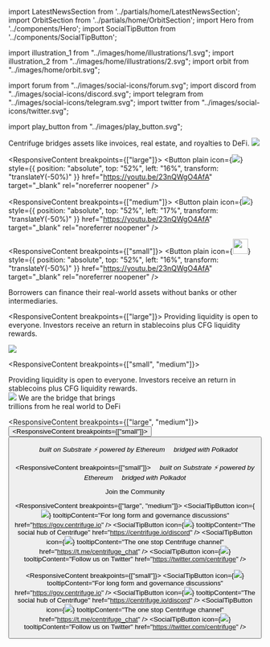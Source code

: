 <!-- Imports -->

import LatestNewsSection from '../partials/home/LatestNewsSection';
import OrbitSection from '../partials/home/OrbitSection';
import Hero from '../components/Hero';
import SocialTipButton from '../components/SocialTipButton';

import illustration_1 from "../images/home/illustrations/1.svg";
import illustration_2 from "../images/home/illustrations/2.svg";
import orbit from "../images/home/orbit.svg";

import forum from "../images/social-icons/forum.svg";
import discord from "../images/social-icons/discord.svg";
import telegram from "../images/social-icons/telegram.svg";
import twitter from "../images/social-icons/twitter.svg";

import play_button from "../images/play_button.svg";

<!-- Intro -->
<Hero />

<Section>
<Box fill="horizontal" border />
</Section>

<Section gap="large">

<Row>

<Col span={{ large: 3 }}>
<Text size="large" textAlign="left">
Centrifuge bridges assets like invoices, real estate, and royalties to DeFi.
</Text>
</Col>

<Col span={{ large: 1 }} margin={{ bottom: "large" }} />
<Col span={{ large: 8 }}>
<Box style={{ position: "relative" }}>
<Image src={illustration_1} />

<ResponsiveContent breakpoints={["large"]}>
<Button plain icon={<Image src={play_button} />} style={{ position: "absolute", top: "52%", left: "16%", transform: "translateY(-50%)" }} href="https://youtu.be/23nQWgO4AfA" target="_blank" rel="noreferrer noopener" />
</ResponsiveContent>

<ResponsiveContent breakpoints={["medium"]}>
<Button plain icon={<Image src={play_button} />} style={{ position: "absolute", top: "52%", left: "17%", transform: "translateY(-50%)" }} href="https://youtu.be/23nQWgO4AfA" target="_blank" rel="noreferrer noopener" />
</ResponsiveContent>

<ResponsiveContent breakpoints={["small"]}>
<Button plain icon={<Image src={play_button} width="30px" />} style={{ position: "absolute", top: "52%", left: "16%", transform: "translateY(-50%)" }} href="https://youtu.be/23nQWgO4AfA" target="_blank" rel="noreferrer noopener" />
</ResponsiveContent>

</Box>
</Col>

</Row>

<Row>

<Col span={{ large: 5 }} align="stretch">
<Box justify="around" flex="grow">
<Text size="large" textAlign="left">
Borrowers can finance their real-world assets without banks or other intermediaries.
</Text>

<ResponsiveContent breakpoints={["large"]}>
<Text size="large" textAlign="left">
Providing liquidity is open to everyone. Investors receive an return in stablecoins plus CFG liquidity rewards.
</Text>
</ResponsiveContent>

</Box>
</Col>

<Col span={{ large: 1 }} margin={{ bottom: "large" }} />
<Col span={{ large: 6 }}>
<Image src={illustration_2} />
</Col>

</Row>

<ResponsiveContent breakpoints={["small", "medium"]}>
<Row>
<Col span={12}>
<Text size="large" textAlign="left">
Providing liquidity is open to everyone. Investors receive an return in stablecoins plus CFG liquidity rewards.
</Text>
</Col>
</Row>
</ResponsiveContent>

</Section>

<!-- Orbit Section -->
<OrbitSection gap="large">
<Row>
<Col span={6}>
<Image src={orbit} />
</Col>
<Col span={1} margin={{ bottom: "large" }} />
<Col span={5}>
<Box gap="large">
<Text size="xlarge" weight={500} textAlign="left">We are the bridge that brings<br/>trillions from he real world to DeFi</Text>

<ResponsiveContent breakpoints={["large", "medium"]}>
<Button primary white label="About Centrifuge" alignSelf="start" href="/about" />
</ResponsiveContent>
<ResponsiveContent breakpoints={["small"]}>
<Button primary color="black" label="About Centrifuge" href="/about" />
</ResponsiveContent>

</Box>
</Col>
</Row>

<Box>
<ResponsiveContent breakpoints={["large", "medium"]}>
<Box direction="row" gap="medium" justify="center">
<Text textAlign="center"><em>‍🛠 built on Substrate</em></Text>
<Text textAlign="center"><em>⚡ powered by Ethereum</em></Text>
<Text textAlign="center"><em>🔗 bridged with Polkadot</em></Text>
</Box>
</ResponsiveContent>

<ResponsiveContent breakpoints={["small"]}>
<Box gap="medium">
<Text textAlign="center"><em>‍🛠 built on Substrate</em></Text>
<Text textAlign="center"><em>⚡ powered by Ethereum</em></Text>
<Text textAlign="center"><em>🔗 bridged with Polkadot</em></Text>
</Box>
</ResponsiveContent>
</Box>

</OrbitSection>

<!-- Social Buttons -->
<Section gap="medium">

<Text color="dark-4" size="large" textAlign="center">Join the Community</Text>

<ResponsiveContent breakpoints={["large", "medium"]}>
<Box direction="row" gap="xlarge" justify="center">
<SocialTipButton icon={<Image src={forum} />} tooltipContent="For long form and governance discussions" href="https://gov.centrifuge.io" />
<SocialTipButton icon={<Image src={discord} />} tooltipContent="The social hub of Centrifuge" href="https://centrifuge.io/discord" />
<SocialTipButton icon={<Image src={telegram} />} tooltipContent="The one stop Centrifuge channel" href="https://t.me/centrifuge_chat" />
<SocialTipButton icon={<Image src={twitter} />} tooltipContent="Follow us on Twitter" href="https://twitter.com/centrifuge" />
</Box>
</ResponsiveContent>

<ResponsiveContent breakpoints={["small"]}>
<Box gap="large">
<Box direction="row" gap="xlarge" justify="center">
<SocialTipButton icon={<Image src={forum} />} tooltipContent="For long form and governance discussions" href="https://gov.centrifuge.io" />
<SocialTipButton icon={<Image src={discord} />} tooltipContent="The social hub of Centrifuge" href="https://centrifuge.io/discord" />
</Box>
<Box direction="row" gap="xlarge" justify="center">
<SocialTipButton icon={<Image src={telegram} />} tooltipContent="The one stop Centrifuge channel" href="https://t.me/centrifuge_chat" />
<SocialTipButton icon={<Image src={twitter} />} tooltipContent="Follow us on Twitter" href="https://twitter.com/centrifuge" />
</Box>
</Box>
</ResponsiveContent>

</Section>

<!-- Latest News -->
<Section>
<LatestNewsSection />
</Section>
